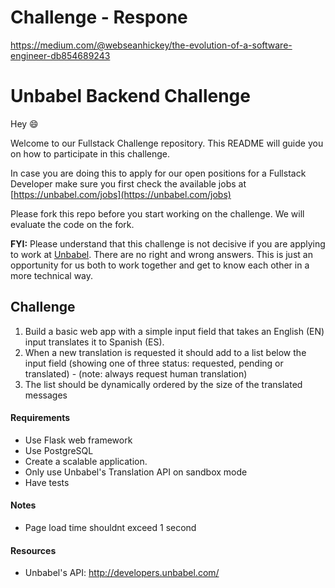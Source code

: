# Challenge - Respone 



https://medium.com/@webseanhickey/the-evolution-of-a-software-engineer-db854689243


# Unbabel Backend Challenge

Hey :smile:

Welcome to our Fullstack Challenge repository. This README will guide you on how to participate in this challenge.

In case you are doing this to apply for our open positions for a Fullstack Developer make sure you first check the available jobs at [https://unbabel.com/jobs](https://unbabel.com/jobs)

Please fork this repo before you start working on the challenge. We will evaluate the code on the fork.

**FYI:** Please understand that this challenge is not decisive if you are applying to work at [Unbabel](https://unbabel.com/jobs). There are no right and wrong answers. This is just an opportunity for us both to work together and get to know each other in a more technical way.

## Challenge

1) Build a basic web app with a simple input field that takes an English (EN) input translates it to Spanish (ES).
2) When a new translation is requested it should add to a list below the input field (showing one of three status: requested, pending or translated) - (note: always request human translation)
3) The list should be dynamically ordered by the size of the translated messages

#### Requirements
* Use Flask web framework
* Use PostgreSQL
* Create a scalable application. 
* Only use Unbabel's Translation API on sandbox mode
* Have tests

#### Notes
* Page load time shouldnt exceed 1 second

#### Resources
* Unbabel's API: http://developers.unbabel.com/



